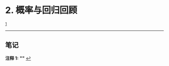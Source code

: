 # 2. 概率与回归回顾


<sup id="a1">[1](#f1)</sup>
***
## 笔记

<b>注释 1:</b>
<b id="f1">""</b> [↩](#a1)
<p> </p>